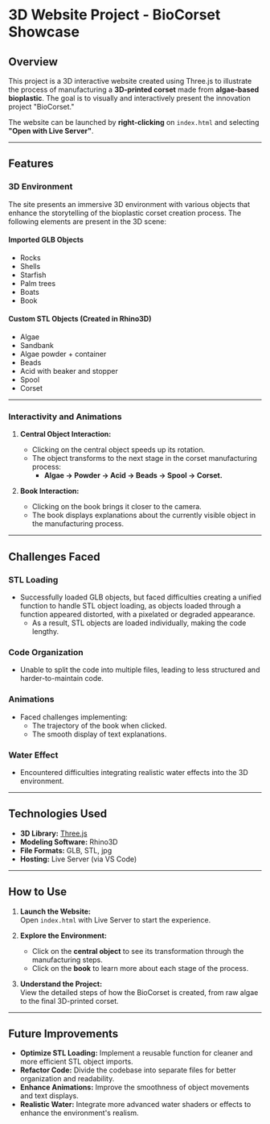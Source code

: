 # 3D Website Project - BioCorset Showcase

## Overview

This project is a 3D interactive website created using Three.js to illustrate the process of manufacturing a **3D-printed corset** made from **algae-based bioplastic**. The goal is to visually and interactively present the innovation project "BioCorset."

The website can be launched by **right-clicking** on `index.html` and selecting **"Open with Live Server"**.

---

## Features

### 3D Environment

The site presents an immersive 3D environment with various objects that enhance the storytelling of the bioplastic corset creation process. The following elements are present in the 3D scene:

#### Imported GLB Objects
- Rocks
- Shells
- Starfish
- Palm trees
- Boats
- Book

#### Custom STL Objects (Created in Rhino3D)
- Algae
- Sandbank
- Algae powder + container
- Beads
- Acid with beaker and stopper
- Spool
- Corset

---

### Interactivity and Animations

1. **Central Object Interaction:**
   - Clicking on the central object speeds up its rotation.
   - The object transforms to the next stage in the corset manufacturing process:
     - **Algae → Powder → Acid → Beads → Spool → Corset.**

2. **Book Interaction:**
   - Clicking on the book brings it closer to the camera.
   - The book displays explanations about the currently visible object in the manufacturing process.

---

## Challenges Faced

### STL Loading
- Successfully loaded GLB objects, but faced difficulties creating a unified function to handle STL object loading, as objects loaded through a function appeared distorted, with a pixelated or degraded appearance.
  - As a result, STL objects are loaded individually, making the code lengthy.

### Code Organization
- Unable to split the code into multiple files, leading to less structured and harder-to-maintain code.

### Animations
- Faced challenges implementing:
  - The trajectory of the book when clicked.
  - The smooth display of text explanations.

### Water Effect
- Encountered difficulties integrating realistic water effects into the 3D environment.

---

## Technologies Used

- **3D Library:** [Three.js](https://threejs.org/)
- **Modeling Software:** Rhino3D
- **File Formats:** GLB, STL, jpg 
- **Hosting:** Live Server (via VS Code)

---

## How to Use

1. **Launch the Website:**  
   Open `index.html` with Live Server to start the experience.

2. **Explore the Environment:**  
   - Click on the **central object** to see its transformation through the manufacturing steps.  
   - Click on the **book** to learn more about each stage of the process.

3. **Understand the Project:**  
   View the detailed steps of how the BioCorset is created, from raw algae to the final 3D-printed corset.

---

## Future Improvements

- **Optimize STL Loading:** Implement a reusable function for cleaner and more efficient STL object imports.
- **Refactor Code:** Divide the codebase into separate files for better organization and readability.
- **Enhance Animations:** Improve the smoothness of object movements and text displays.
- **Realistic Water:** Integrate more advanced water shaders or effects to enhance the environment's realism.
